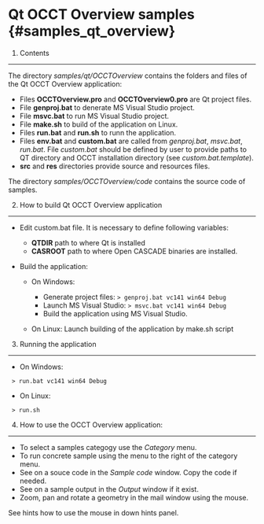 Qt OCCT Overview samples {#samples_qt_overview}
==========

1. Contents
-----------------------

The directory <i> samples/qt/OCCTOverview </i> contains the folders and files of the Qt OCCT Overview application:

* Files **OCCTOverview.pro** and **OCCTOverview0.pro** are Qt project files.
* File **genproj.bat** to denerate MS Visual Studio project.
* File **msvc.bat**  to run MS Visual Studio project.
* File **make.sh** to build of the application on Linux.
* Files **run.bat** and **run.sh** to runn the application.
* Files **env.bat** and **custom.bat** are called from *genproj.bat*, *msvc.bat*, *run.bat*.
  File *custom.bat* should be defined by user to provide paths to QT directory and OCCT installation directory (see *custom.bat.template*).
* **src** and **res** directories provide source and resources files.

The directory <i> samples/OCCTOverview/code </i> contains the source code of samples.

2. How to build Qt OCCT Overview application
---------------------------------

* Edit custom.bat file. It is necessary to define following variables:
  * **QTDIR** path to where Qt is installed
  * **CASROOT** path to where Open CASCADE binaries are installed.

* Build the application:

    * On Windows:
        * Generate project files: `> genproj.bat vc141 win64 Debug`
        * Launch MS Visual Studio: `> msvc.bat vc141 win64 Debug`
        * Build the application using MS Visual Studio.

    * On Linux: Launch building of the application by make.sh script

3. Running the application
--------------------------

* On Windows:
~~~~
 > run.bat vc141 win64 Debug
~~~~

* On Linux:
~~~~
 > run.sh
~~~~

4. How to use the OCCT Overview application:
---------------------------------

* To select a samples categogy use the *Category* menu.
* To run concrete sample using the menu to the right of the category menu.
* See on a souce code in the *Sample code* window. Сopy the code if needed.
* See on a sample output in the *Output* window if it exist.
* Zoom, pan and rotate a geometry in the mail window using the mouse.

See hints how to use the mouse in down hints panel.
